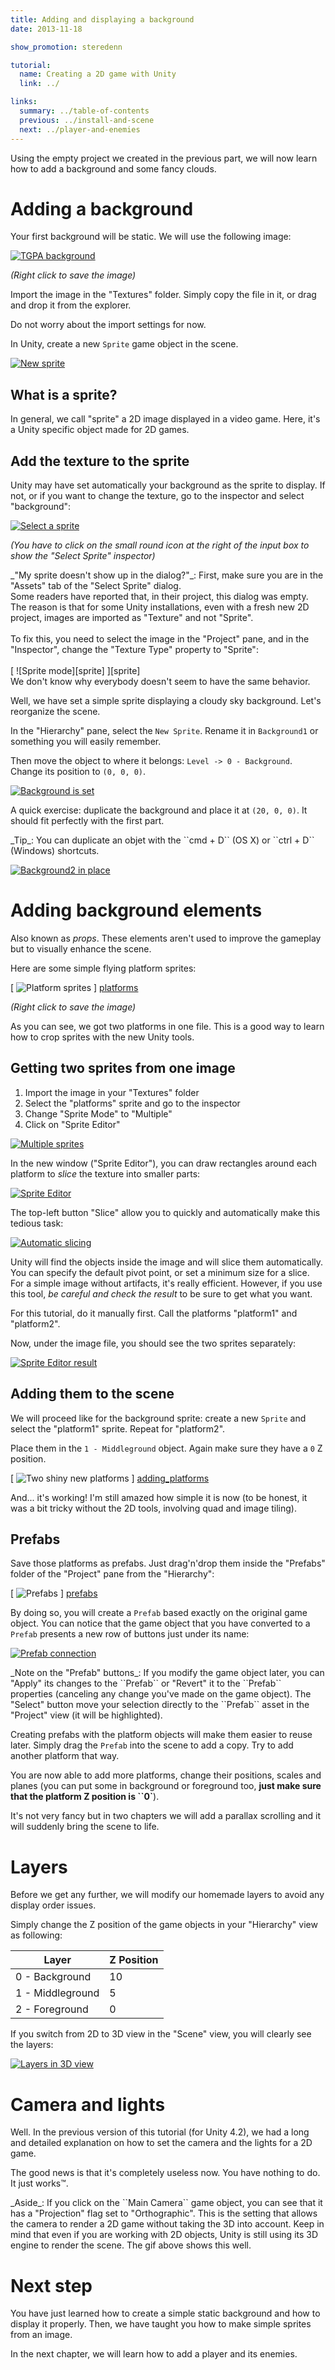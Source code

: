 ```yaml
---
title: Adding and displaying a background
date: 2013-11-18

show_promotion: steredenn

tutorial:
  name: Creating a 2D game with Unity
  link: ../

links:
  summary: ../table-of-contents
  previous: ../install-and-scene
  next: ../player-and-enemies
---
```


Using the empty project we created in the previous part, we will now learn how to add a background and some fancy clouds.

# Adding a background

Your first background will be static. We will use the following image:

[ ![TGPA background][background] ][background]

_(Right click to save the image)_

Import the image in the "Textures" folder. Simply copy the file in it, or drag and drop it from the explorer.

Do not worry about the import settings for now.

In Unity, create a new ``Sprite`` game object in the scene.

[ ![New sprite][new_sprite] ][new_sprite]

## What is a sprite?

In general, we call "sprite" a 2D image displayed in a video game. Here, it's a Unity specific object made for 2D games.

## Add the texture to the sprite

Unity may have set automatically your background as the sprite to display. If not, or if you want to change the texture, go to the inspector and select "background":

[ ![Select a sprite][sprite_select] ][sprite_select]

_(You have to click on the small round icon at the right of the input box to show the "Select Sprite" inspector)_

<md-note>
_"My sprite doesn't show up in the dialog?"_: First, make sure you are in the "Assets" tab of the "Select Sprite" dialog. <br />Some readers have reported that, in their project, this dialog was empty. The reason is that for some Unity installations, even with a fresh new 2D project, images are imported as "Texture" and not "Sprite".
<br /><br />To fix this, you need to select the image in the "Project" pane, and in the "Inspector", change the "Texture Type" property to "Sprite":
<br /><br />
[ ![Sprite mode][sprite] ][sprite]
<br />
We don't know why everybody doesn't seem to have the same behavior.
</md-note>

Well, we have set a simple sprite displaying a cloudy sky background. Let's reorganize the scene.

In the "Hierarchy" pane, select the ``New Sprite``. Rename it in ``Background1`` or something you will easily remember.

Then move the object to where it belongs: ``Level -> 0 - Background``. Change its position to ``(0, 0, 0)``.

[ ![Background is set][display_background] ][display_background]

A quick exercise: duplicate the background and place it at ``(20, 0, 0)``. It should fit perfectly with the first part.

<md-tip>
_Tip_: You can duplicate an objet with the ``cmd + D`` (OS X) or ``ctrl + D`` (Windows) shortcuts.
</md-tip>

[ ![Background2 in place][background2_in_place] ][background2_in_place]

# Adding background elements

Also known as _props_. These elements aren't used to improve the gameplay but to visually enhance the scene.

Here are some simple flying platform sprites:

[ ![Platform sprites][platforms] ] [platforms]

_(Right click to save the image)_

As you can see, we got two platforms in one file. This is a good way to learn how to crop sprites with the new Unity tools.

## Getting two sprites from one image

1. Import the image in your "Textures" folder
2. Select the "platforms" sprite and go to the inspector
3. Change "Sprite Mode" to "Multiple"
4. Click on "Sprite Editor"

[ ![Multiple sprites][sprite_multiple] ][sprite_multiple]

In the new window ("Sprite Editor"), you can draw rectangles around each platform to _slice_ the texture into smaller parts:

[ ![Sprite Editor][sprite_editor] ][sprite_editor]

The top-left button "Slice" allow you to quickly and automatically make this tedious task:

[ ![Automatic slicing][slice] ][slice]

Unity will find the objects inside the image and will slice them automatically. You can specify the default pivot point, or set a minimum size for a slice. For a simple image without artifacts, it's really efficient. However, if you use this tool, _be careful and check the result_ to be sure to get what you want.

For this tutorial, do it manually first. Call the platforms "platform1" and "platform2".

Now, under the image file, you should see the two sprites separately:

[ ![Sprite Editor result][sprite_editor_result] ][sprite_editor_result]

## Adding them to the scene

We will proceed like for the background sprite: create a new ``Sprite`` and select the "platform1" sprite. Repeat for "platform2".

Place them in the ``1 - Middleground`` object. Again make sure they have a ``0`` Z position.

[ ![Two shiny new platforms][adding_platforms] ] [adding_platforms]

And... it's working! I'm still amazed how simple it is now (to be honest, it was a bit tricky without the 2D tools, involving quad and image tiling).

## Prefabs

Save those platforms as prefabs. Just drag'n'drop them inside the "Prefabs" folder of the "Project" pane from the "Hierarchy":

[ ![Prefabs][prefabs] ] [prefabs]

By doing so, you will create a ``Prefab`` based exactly on the original game object. You can notice that the game object that you have converted to a ``Prefab`` presents a new row of buttons just under its name:

[ ![Prefab connection][prefab_link] ][prefab_link]

<md-note>
_Note on the "Prefab" buttons_: If you modify the game object later, you can "Apply" its changes to the ``Prefab`` or "Revert" it to the ``Prefab`` properties (canceling any change you've made on the game object). The "Select" button move your selection directly to the ``Prefab`` asset in the "Project" view (it will be highlighted).
</md-note>

Creating prefabs with the platform objects will make them easier to reuse later. Simply drag the ``Prefab`` into the scene to add a copy. Try to add another platform that way.

You are now able to add more platforms, change their positions, scales and planes (you can put some in background or foreground too, **just make sure that the platform Z position is ``0`**).

It's not very fancy but in two chapters we will add a parallax scrolling and it will suddenly bring the scene to life.

# Layers

Before we get any further, we will modify our homemade layers to avoid any display order issues.

Simply change the Z position of the game objects in your "Hierarchy" view as following:

| Layer            | Z Position |
| ---------------- | ---------- |
| 0 - Background   | 10         |
| 1 - Middleground | 5          |
| 2 - Foreground   | 0          |

If you switch from 2D to 3D view in the "Scene" view, you will clearly see the layers:

[ ![Layers in 3D view][layers_3d] ][layers_3d]

# Camera and lights

Well. In the previous version of this tutorial (for Unity 4.2), we had a long and detailed explanation on how to set the camera and the lights for a 2D game.

The good news is that it's completely useless now. You have nothing to do. It just works™.

<md-info>
_Aside_: If you click on the ``Main Camera`` game object, you can see that it has a "Projection" flag set to "Orthographic". This is the setting that allows the camera to render a 2D game without taking the 3D into account. Keep in mind that even if you are working with 2D objects, Unity is still using its 3D engine to render the scene. The gif above shows this well.
</md-info>

# Next step

You have just learned how to create a simple static background and how to display it properly. Then, we have taught you how to make simple sprites from an image.

In the next chapter, we will learn how to add a player and its enemies.


[background]: ./-img/background.png
[platforms]: ./-img/platforms.png
[sprite]: ./-img/sprite.png
[new_sprite]: ./-img/new_sprite.png
[sprite_select]: ./-img/sprite_select.png
[display_background]: ./-img/display_background.png
[background2_in_place]: ./-img/background2_in_place.png
[sprite_multiple]: ./-img/sprite_multiple.png
[sprite_editor]: ./-img/sprite_editor.png
[sprite_editor_result]: ./-img/sprite_editor_result.png
[adding_platforms]: ./-img/adding_platforms.png
[layers_3d]: ./-img/layers.gif
[prefabs]: ./-img/prefabs.png
[prefab_link]: ./-img/prefab_link.png
[slice]: ./-img/slice.png
